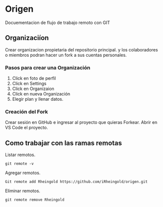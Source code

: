 # Origen

Docuementacion de flujo de trabajo remoto con GIT

## Organizaciíon

Crear organizacion propietaria del repositorio principal.
y los colaboradores o miembros podran hacer un fork a sus cuentas personales.

### Pasos para crear una Organización

1. Click en foto de perfil
2. Click en Settings
3. Click en Organizaion
4. Click en nueva Organización
5. Elegir plan y llenar datos.

### Creación del Fork

Crear sesión en GitHub e ingresar al proyecto que quieras Forkear.
Abrir en VS Code el proyecto.

## Como trabajar con las ramas remotas

Listar remotos.

`git remote -v`

Agregar remotos.

`Git remote add Rheingold https://github.com/iRheingold/origen.git`

Eliminar remotos.

`git remote remove Rheingold`
